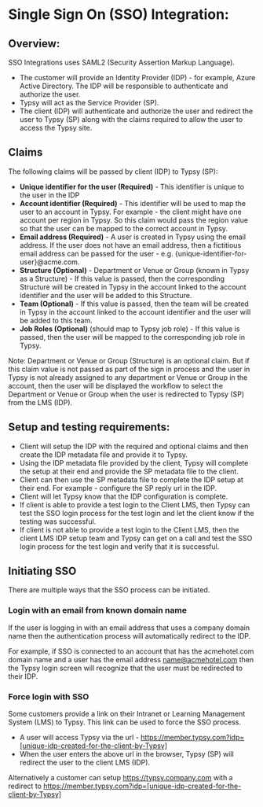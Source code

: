 <base target="_blank">

# Single Sign On (SSO) Integration:

## Overview:
SSO Integrations uses SAML2 (Security Assertion Markup Language).

- The customer will provide an Identity Provider (IDP) - for example, Azure Active Directory. The IDP will be responsible to authenticate and authorize the user.
- Typsy will act as the Service Provider (SP).
- The client (IDP) will authenticate and authorize the user and redirect the user to Typsy (SP) along with the claims required to allow the user to access the Typsy site.

## Claims
The following claims will be passed by client (IDP) to Typsy (SP): 

- **Unique identifier for the user (Required)** - This identifier is unique to the user in the IDP
- **Account identifier (Required)** - This identifier will be used to map the user to an account in Typsy. For example - the client might have one account per region in Typsy. So this claim would pass the region value so that the user can be mapped to the correct account in Typsy.
- **Email address (Required)** - A user is created in Typsy using the email address. If the user does not have an email address, then a fictitious email address can be passed for the user - e.g. {unique-identifier-for-user}@acme.com.
- **Structure (Optional)** - Department or Venue or Group (known in Typsy as a Structure) - If this value is passed, then the corresponding Structure will be created in Typsy in the account linked to the account identifier and the user will be added to this Structure.
- **Team (Optional)** - If this value is passed, then the team will be created in Typsy in the account linked to the account identifier and the user will be added to this team.
- **Job Roles (Optional)** (should map to Typsy job role) - If this value is passed, then the user will be mapped to the corresponding job role in Typsy.

Note: Department or Venue or Group (Structure) is an optional claim. But if this claim value is not passed as part of the sign in process and the user in Typsy is not already assigned to any department or Venue or Group in the account, then the user will be displayed the workflow to select the Department or Venue or Group when the user is redirected to Typsy (SP) from the LMS (IDP).
   
## Setup and testing requirements:
- Client will setup the IDP with the required and optional claims and then create the IDP metadata file and provide it to Typsy.
- Using the IDP metadata file provided by the client, Typsy will complete the setup at their end and provide the SP metadata file to the client.
- Client can then use the SP metadata file to complete the IDP setup at their end. For example - configure the SP reply url in the IDP.
- Client will let Typsy know that the IDP configuration is complete.
- If client is able to provide a test login to the Client LMS, then Typsy can test the SSO login process for the test login and let the client know if the testing was successful.
- If client is not able to provide a test login to the Client LMS, then the client LMS IDP setup team and Typsy can get on a call and test the SSO login process for the test login and verify that it is successful.

## Initiating SSO
There are multiple ways that the SSO process can be initiated.

### Login with an email from known domain name
If the user is logging in with an email address that uses a company domain name then the authentication process will automatically redirect to the IDP.

For example, if SSO is connected to an account that has the acmehotel.com domain name and a user has the email address name@acmehotel.com then the Typsy login screen will recognize that the user must be redirected to their IDP.

### Force login with SSO
Some customers provide a link on their Intranet or Learning Management System (LMS) to Typsy.  This link can be used to force the SSO process.

- A user will access Typsy via the url - https://member.typsy.com?idp=[unique-idp-created-for-the-client-by-Typsy]
- When the user enters the above url in the browser, Typsy (SP) will redirect the user to the client LMS (IDP).

Alternatively a customer can setup https://typsy.company.com with a redirect to https://member.typsy.com?idp=[unique-idp-created-for-the-client-by-Typsy]
